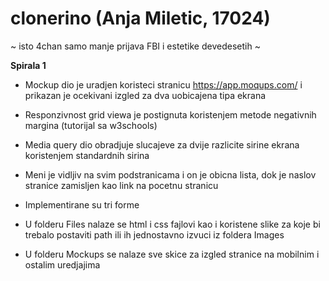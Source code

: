 # clonerino (Anja Miletic, 17024)

~ isto 4chan samo manje prijava FBI i estetike devedesetih ~

**Spirala 1**

- Mockup dio je uradjen koristeci stranicu https://app.moqups.com/ i prikazan je ocekivani izgled za dva uobicajena tipa ekrana
- Responzivnost grid viewa je postignuta koristenjem metode negativnih margina (tutorijal sa w3schools)
- Media query dio obradjuje slucajeve za dvije razlicite sirine ekrana koristenjem standardnih sirina
- Meni je vidljiv na svim podstranicama i on je obicna lista, dok je naslov stranice zamisljen kao link na pocetnu stranicu
- Implementirane su tri forme 

- U folderu Files nalaze se html i css fajlovi kao i koristene slike za koje bi trebalo postaviti path ili ih jednostavno izvuci iz foldera Images
- U folderu Mockups se nalaze sve skice za izgled stranice na mobilnim i ostalim uredjajima

